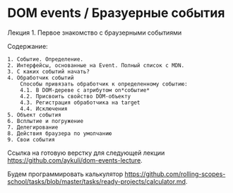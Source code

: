 # DOM events / Бразуерные события

Лекция 1. Первое знакомство с браузерными событиями

Содержание:

    1. Событие. Определение.
    2. Интерфейсы, основанные на Event. Полный список с MDN.
    3. С каких событий начать?
    4. Обработчик событий
        Способы привязать обработчик к определенному событию:
        4.1. В DOM-дереве c атрибутом on*cобытие*
        4.2. Присвоить свойство DOM-объекту
        4.3. Регистрация обработчика на target
        4.4. Исключения
    5. Объект события
    6. Всплытие и погружение
    7. Делегирование
    8. Действия браузера по умолчанию
    9. Свои события

Ссылка на готовую верстку для следующей лекции https://github.com/aykuli/dom-events-lecture.

Будем программировать калькулятор
https://github.com/rolling-scopes-school/tasks/blob/master/tasks/ready-projects/calculator.md.
